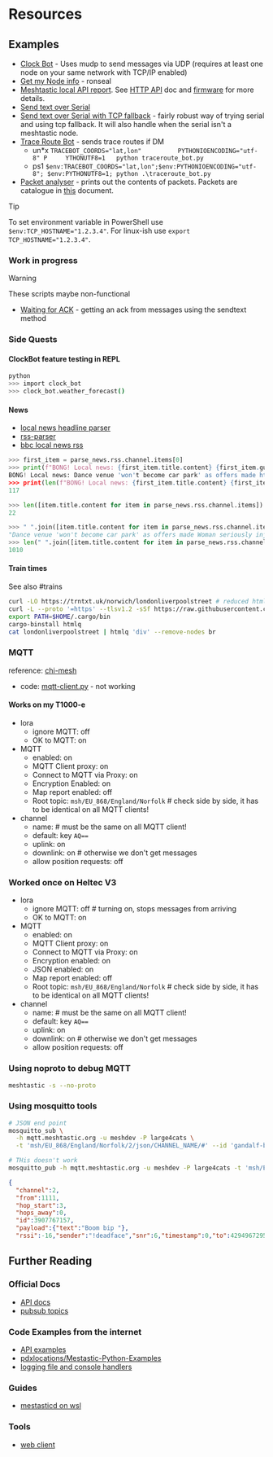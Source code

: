 # Resources

## Examples

- [Clock Bot](./clock_bot.py) - Uses mudp to send messages via UDP (requires at least one node on your same network with TCP/IP enabled)
- [Get my Node info](./get_my_node_info.py) - ronseal
- [Meshtastic local API report](./meshtastic_local_json_report.sh). See [HTTP API](https://meshtastic.org/docs/development/device/http-api/) doc and [firmware](https://github.com/meshtastic/firmware/blob/86af5f5252f408fce0fc1509e2430c98395c7d49/src/mesh/http/ContentHandler.cpp#L595) for more details.
- [Send text over Serial](./send_text_serial.py)
- [Send text over Serial with TCP fallback](./send_text_serial_with_tcp_fallback.py) - fairly robust way of trying serial and using tcp fallback. It will also handle when the serial isn't a meshtastic node.
- [Trace Route Bot](./traceroute_bot.py) - sends trace routes if DM
  - un*x `TRACEBOT_COORDS="lat,lon"          PYTHONIOENCODING="utf-8" P     YTHONUTF8=1   python traceroute_bot.py`
  - ps1 `$env:TRACEBOT_COORDS="lat,lon";$env:PYTHONIOENCODING="utf-8"; $env:PYTHONUTF8=1; python .\traceroute_bot.py`
- [Packet analyser](./packet_analyzer.py) - prints out the contents of packets. Packets are catalogue in [this](./packets.md) document.

> [!TIP]
> To set environment variable in PowerShell use `$env:TCP_HOSTNAME="1.2.3.4"`. For linux-ish use `export TCP_HOSTNAME="1.2.3.4"`.

### Work in progress

> [!WARNING]
> These scripts maybe non-functional

- [Waiting for ACK](./wip_waiting_for_ack.py) - getting an ack from messages using the sendtext method

### Side Quests

#### ClockBot feature testing in REPL

```sh
python
>>> import clock_bot
>>> clock_bot.weather_forecast()
```

#### News

- [local news headline parser](./wip_local_news.py)
- [rss-parser](https://dhvcc.github.io/rss-parser/)
- [bbc local news rss](https://feeds.bbci.co.uk/news/england/norfolk/rss.xml)

```py
>>> first_item = parse_news.rss.channel.items[0]
>>> print(f"BONG! Local news: {first_item.title.content} {first_item.guid.content}")
BONG! Local news: Dance venue 'won't become car park' as offers made https://www.bbc.com/news/articles/cj0y7jp5nrgo#0
>>> print(len(f"BONG! Local news: {first_item.title.content} {first_item.guid.content}"))
117

>>> len([item.title.content for item in parse_news.rss.channel.items])
22

>>> " ".join([item.title.content for item in parse_news.rss.channel.items])
"Dance venue 'won't become car park' as offers made Woman seriously injured in hit-and-run collision Swimmer, 23, who died had 'the biggest heart' Twins killed in holiday crash 'had special bond' 'Wonderful' ferry resumes crossings after repairs Hemp is star attraction at girls' football event Opening of £47m bypass hailed as 'historic day' Crews tackle forest fire close to A-road Motorcyclist in 50s dies following collision Library locks its doors when open due to anti-social incidents Social clubs warn locals to 'use it or lose it' Chinook crash victim 'would want answers', says sister Hemp grateful for 'special' Carrow Road moment Forson to miss Watford cup tie with hamstring injury Norwich squad still 'building relationships' - Wright Norwich have 'huge amount to do' - Manning The East Anglian rivalry from behind the mic Goreham celebrates 25 years of Canaries commentary ‘Transformational’ bypass now open What’s new at Norwich Castle? Farmwatch How will sale of Norwich Airport affect Norfolk?"
>>> len(" ".join([item.title.content for item in parse_news.rss.channel.items]))
1010
```

#### Train times

See also #trains

```sh
curl -LO https://trntxt.uk/norwich/londonliverpoolstreet # reduced html no JS (I think)
curl -L --proto '=https' --tlsv1.2 -sSf https://raw.githubusercontent.com/cargo-bins/cargo-binstall/main/install-from-binstall-release.sh | bash # cargobinstall
export PATH=$HOME/.cargo/bin
cargo-binstall htmlq
cat londonliverpoolstreet | htmlq 'div' --remove-nodes br
```

### MQTT

reference: [chi-mesh](https://chicagolandmesh.org/guides/mqtt/)

- code: [mqtt-client.py](https://github.com/pdxlocations/Meshtastic-Python-Examples/blob/main/MQTT/mqtt-client.py) - not working

#### Works on my T1000-e

- lora
  - ignore MQTT: off
  - OK to MQTT: on
- MQTT
  - enabled: on
  - MQTT Client proxy: on
  - Connect to MQTT via Proxy: on
  - Encryption Enabled: on
  - Map report enabled: off
  - Root topic: `msh/EU_868/England/Norfolk` # check side by side, it has to be identical on all MQTT clients!
- channel
  - name: # must be the same on all MQTT client!
  - default: key `AQ==`
  - uplink: on
  - downlink: on # otherwise we don't get messages
  - allow position requests: off

### Worked once on Heltec V3

- lora
  - ignore MQTT: off # turning on, stops messages from arriving
  - OK to MQTT: on
- MQTT
  - enabled: on
  - MQTT Client proxy: on
  - Connect to MQTT via Proxy: on
  - Encryption enabled: on
  - JSON enabled: on
  - Map report enabled: off
  - Root topic: `msh/EU_868/England/Norfolk` # check side by side, it has to be identical on all MQTT clients!
- channel
  - name: # must be the same on all MQTT client!
  - default: key `AQ==`
  - uplink: on
  - downlink: on # otherwise we don't get messages
  - allow position requests: off

### Using noproto to debug MQTT

```sh
meshtastic -s --no-proto
```

### Using mosquitto tools

```sh
# JSON end point
mosquitto_sub \
  -h mqtt.meshtastic.org -u meshdev -P large4cats \
  -t 'msh/EU_868/England/Norfolk/2/json/CHANNEL_NAME/#' --id 'gandalf-boo'

# THis doesn't work
mosquitto_pub -h mqtt.meshtastic.org -u meshdev -P large4cats -t 'msh/EU_868/England/Norfolk/2/json/YOUR_CHANNEL' --id 'gandalf-boo' -m '{"channel":x,"from":xxx,"hop_start":x,"hops_away":x,"id":xxx,"payload":{"text":"you know it!"},"sender":"!deadface","timestamp":0,"to":xxx,"type":"text"}'

```

```json
{
  "channel":2,
  "from":1111,
  "hop_start":3,
  "hops_away":0,
  "id":3907767157,
  "payload":{"text":"Boom bip "},
  "rssi":-16,"sender":"!deadface","snr":6,"timestamp":0,"to":4294967295,"type":"text"}
```

## Further Reading

### Official Docs

- [API docs](https://python.meshtastic.org/index.html)
- [pubsub topics](https://python.meshtastic.org/#published-pubsub-topics)

### Code Examples from the internet

- [API examples](https://github.com/meshtastic/python/tree/master/examples)
- [pdxlocations/Mestastic-Python-Examples](https://github.com/pdxlocations/Meshtastic-Python-Examples/tree/main)
- [logging file and console handlers](https://stackoverflow.com/a/46098711)

### Guides

- [mestasticd on wsl](https://meshtastic.org/docs/development/reference/md_wsl/)

### Tools

- [web client](https://client.meshtastic.org/)
